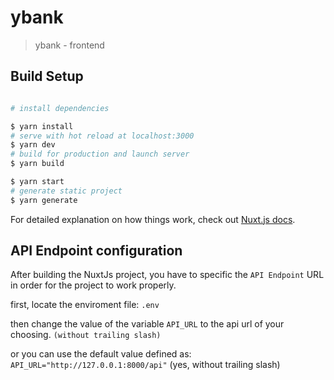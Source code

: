 
# ybank

> ybank - frontend
> 
## Build Setup

```bash

# install dependencies

$ yarn install
# serve with hot reload at localhost:3000
$ yarn dev
# build for production and launch server
$ yarn build

$ yarn start
# generate static project
$ yarn generate
```  
For detailed explanation on how things work, check out [Nuxt.js docs](https://nuxtjs.org).

  
## API Endpoint configuration

After building the NuxtJs project, you have to specific the  ```API Endpoint``` URL in order for the project to work properly.


first, locate the enviroment file: 
```.env```


then change the value of the variable ```API_URL``` to the api url of your choosing. ```(without trailing slash)```

or you can use the default value defined as:
```API_URL="http://127.0.0.1:8000/api"``` (yes, without trailing slash)
